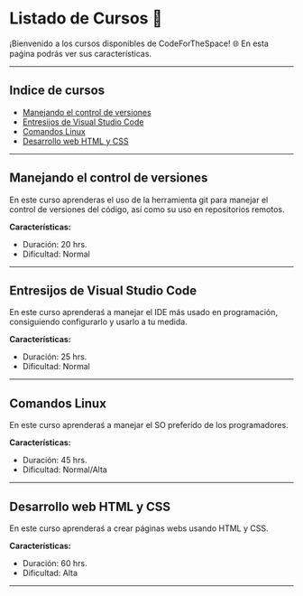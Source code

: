# Listado de Cursos  🚀 
¡Bienvenido a los cursos disponibles de CodeForTheSpace! 🌐 
En esta paǵina podrás ver sus características.

---

## Indice de cursos
- [Manejando el control de versiones](#git)
- [Entresijos de Visual Studio Code](#vscode)
- [Comandos Linux](#linux)
- [Desarrollo web HTML y CSS](#html)

---

<a id="git"></a>
## Manejando el control de versiones
En este curso aprenderas el uso de la herramienta git para manejar el control de versiones del código, así como su uso en repositorios remotos.

**Características:**
- Duración: 20 hrs.
- Dificultad: Normal

---

<a id="vscode"></a>
## Entresijos de Visual Studio Code
En este curso aprenderaś a manejar el IDE más usado en programación, consiguiendo configurarlo y usarlo a tu medida.

**Características:**
- Duración: 25 hrs.
- Dificultad: Normal

---

<a id="linux"></a>
## Comandos Linux
En este curso aprenderaś a manejar el SO preferido de los programadores.

**Características:**
- Duración: 45 hrs.
- Dificultad: Normal/Alta

---

<a id="html"></a>
## Desarrollo web HTML y CSS
En este curso aprenderaś a crear páginas webs usando HTML y CSS.

**Características:**
- Duración: 60 hrs.
- Dificultad: Alta

---